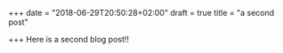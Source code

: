 +++
date = "2018-06-29T20:50:28+02:00"
draft = true
title = "a second post"

+++
Here is a second blog post!!